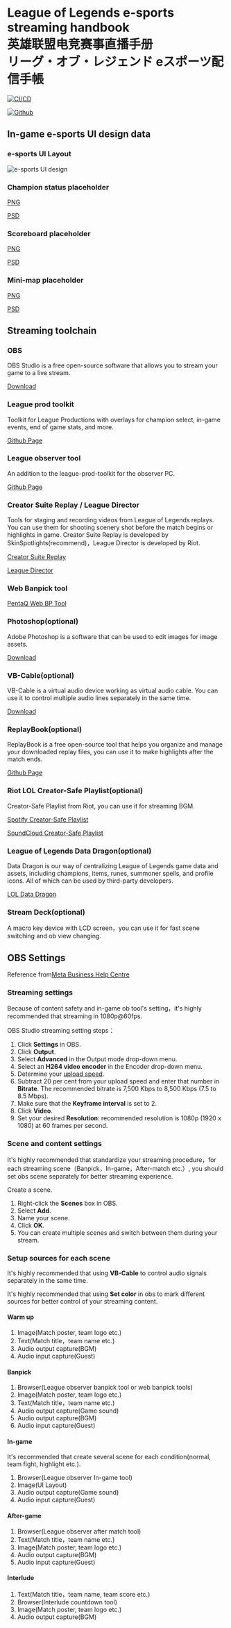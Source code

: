 # League of Legends e-sports streaming handbook<br> 英雄联盟电竞赛事直播手册<br> リーグ・オブ・レジェンド eスポーツ配信手帳

[<img src='https://img.shields.io/badge/中文版-点击这里-brightgreen' alt='CI/CD'></img>](/l18n/README_ZH.md)

[<img src='https://img.shields.io/badge/日本語版-こちら-orange' alt='Github'></img>](/l18n/README_JA.md)

## In-game e-sports UI design data

### e-sports UI Layout

![e-sports UI design](/assets/stream_ui.png)

### Champion status placeholder

[PNG](assets/champion-status-placeholder.png)

[PSD](assets/champion-status-placeholder.psd)

### Scoreboard placeholder

[PNG](assets/scoreboard-placeholder.png)

[PSD](assets/scoreboard-placeholder.psd)

### Mini-map placeholder

[PNG](assets/minimap-placeholder.png)

[PSD](assets/minimap-placeholder.psd)


## Streaming toolchain

### OBS

OBS Studio is a free open-source software that allows you to stream your game to a live stream.

[Download](https://obsproject.com/)

### League prod toolkit

Toolkit for League Productions with overlays for champion select, in-game events, end of game stats, and more.

[Github Page](https://github.com/RCVolus/league-prod-toolkit)

### League observer tool

An addition to the league-prod-toolkit for the observer PC.

[Github Page](https://github.com/RCVolus/league-observer-tool)

### Creator Suite Replay / League Director

Tools for staging and recording videos from League of Legends replays. You can use them for shooting scenery shot before the match begins or highlights in game. Creator Suite Replay is developed by SkinSpotlights(recommend)，League Director is developed by Riot.

[Creator Suite Replay](https://github.com/SkinSpotlights/CreatorSuite-ReplayAPI/releases)

[League Director](https://github.com/RiotGames/leaguedirector)

### Web Banpick tool

[PentaQ Web BP Tool](https://data.pentaq.com/bp)

### Photoshop(optional)

Adobe Photoshop is a software that can be used to edit images for image assets.

[Download](https://www.adobe.com/cn/products/photoshop.html)

### VB-Cable(optional)

VB-Cable is a virtual audio device working as virtual audio cable. You can use it to control multiple audio lines separately in the same time.

[Download](https://vb-audio.com/Cable/)

### ReplayBook(optional)

ReplayBook is a free open-source tool that helps you organize and manage your downloaded replay files, you can use it to make highlights after the match ends.

[Github Page](https://github.com/fraxiinus/ReplayBook)

### Riot LOL Creator-Safe Playlist(optional)

Creator-Safe Playlist from Riot, you can use it for streaming BGM.

[Spotify Creator-Safe Playlist](https://open.spotify.com/playlist/5hDYD44imzFZEqTfAoco1N?si=Ik6B1FizS4ewpPlwAxawtQ)

[SoundCloud Creator-Safe Playlist](https://soundcloud.com/leagueoflegends/sets/riot-games-creator-safe)

### League of Legends Data Dragon(optional)

Data Dragon is our way of centralizing League of Legends game data and assets, including champions, items, runes, summoner spells, and profile icons. All of which can be used by third-party developers.

[LOL Data Dragon](https://developer.riotgames.com/docs/lol#data-dragon)

### Stream Deck(optional)

A macro key device with LCD screen，you can use it for fast scene switching and ob view changing.


## OBS Settings

Reference from[Meta Business Help Centre](https://en-gb.facebook.com/business/help/1968707740106188?id=648321075955172)

### Streaming settings

Because of content safety and in-game ob tool's setting，it's highly recommended that streaming in 1080p@60fps.

OBS Studio streaming setting steps：

1. Click **Settings** in OBS.
2. Click **Output**.
3. Select **Advanced** in the Output mode drop-down menu.
4. Select an **H264 video encoder** in the Encoder drop-down menu.
5. Determine your [upload speed](http://www.speedtest.net/).
6. Subtract 20 per cent from your upload speed and enter that number in **Bitrate**. The recommended bitrate is 7,500 Kbps to 8,500 Kbps (7.5 to 8.5 Mbps).
7. Make sure that the **Keyframe interval** is set to 2.
8. Click **Video**.
9. Set your desired **Resolution**: recommended resolution is 1080p (1920 x 1080) at 60 frames per second.

### Scene and content settings

It's highly recommended that standardize your streaming procedure，for each streaming scene（Banpick，In-game，After-match etc.）, you should set obs scene separately for better streaming experience.

Create a scene.

1. Right-click the **Scenes** box in OBS.
2. Select **Add**.
3. Name your scene.
4. Click **OK**.
5. You can create multiple scenes and switch between them during your stream.

### Setup sources for each scene

It's highly recommended that using **VB-Cable** to control audio signals separately in the same time.

It's highly recommended that using **Set color** in obs to mark different sources for better control of your streaming content.

#### Warm up

1. Image(Match poster, team logo etc.)
2. Text(Match title，team name etc.)
3. Audio output capture(BGM)
4. Audio input capture(Guest)

#### Banpick

1. Browser(League observer banpick tool or web banpick tools)
2. Image(Match poster, team logo etc.)
3. Text(Match title，team name etc.)
4. Audio output capture(Game sound)
5. Audio output capture(BGM)
6. Audio input capture(Guest)

#### In-game

It's recommended that create several scene for each condition(normal, team fight, highlight etc.).

1. Browser(League observer In-game tool)
2. Image(UI Layout)
3. Audio output capture(Game sound)
4. Audio input capture(Guest)

#### After-game

1. Browser(League observer after match tool)
2. Text(Match title，team name etc.)
3. Image(Match poster, team logo etc.)
4. Audio output capture(BGM)
5. Audio input capture(Guest)

#### Interlude

1. Text(Match title，team name, team score etc.)
2. Browser(Interlude countdown tool)
3. Image(Match poster, team logo etc.)
4. Audio output capture(BGM)




